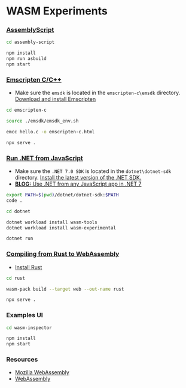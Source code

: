 # WASM Experiments

### [AssemblyScript](https://www.assemblyscript.org/getting-started.html)

```bash
cd assembly-script

npm install
npm run asbuild
npm start
```

### [Emscripten C/C++](https://developer.mozilla.org/en-US/docs/WebAssembly/C_to_wasm)

- Make sure the `emsdk` is located in the `emscripten-c\emsdk` directory. [Download and install Emscripten](https://emscripten.org/docs/getting_started/downloads.html)

```bash
cd emscripten-c

source ./emsdk/emsdk_env.sh

emcc hello.c -o emscripten-c.html

npx serve .
```

### [Run .NET from JavaScript](https://learn.microsoft.com/en-us/aspnet/core/client-side/dotnet-interop?view=aspnetcore-7.0)

- Make sure the `.NET 7.0 SDK` is located in the `dotnet\dotnet-sdk` directory. [Install the latest version of the .NET SDK.](https://dotnet.microsoft.com/en-us/download/dotnet)
- [**BLOG:** Use .NET from any JavaScript app in .NET 7](https://devblogs.microsoft.com/dotnet/use-net-7-from-any-javascript-app-in-net-7/)

```bash
export PATH=$(pwd)/dotnet/dotnet-sdk:$PATH
code .

cd dotnet

dotnet workload install wasm-tools
dotnet workload install wasm-experimental

dotnet run
```

### [Compiling from Rust to WebAssembly](https://developer.mozilla.org/en-US/docs/WebAssembly/Rust_to_wasm)

* [Install Rust](https://www.rust-lang.org/tools/install)

```bash
cd rust

wasm-pack build --target web --out-name rust

npx serve .
```

### Examples UI

```bash
cd wasm-inspector

npm install
npm start
```

### Resources

- [Mozilla WebAssembly](https://developer.mozilla.org/en-US/docs/WebAssembly)
- [WebAssembly](https://webassembly.org/)
